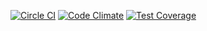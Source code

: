 [![Circle CI](https://circleci.com/gh/mskog/picyo.svg?style=svg)](https://circleci.com/gh/mskog/picyo)
[![Code Climate](https://codeclimate.com/github/mskog/picyo/badges/gpa.svg)](https://codeclimate.com/github/mskog/picyo)
[![Test Coverage](https://codeclimate.com/github/mskog/picyo/badges/coverage.svg)](https://codeclimate.com/github/mskog/picyo/coverage)
